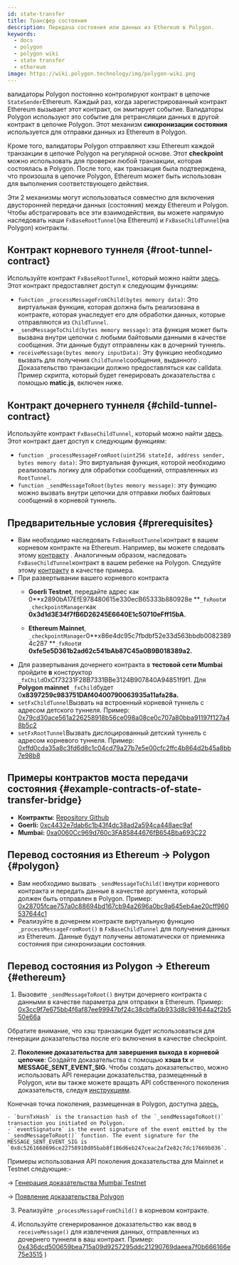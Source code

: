 ```yaml
---
id: state-transfer
title: Трансфер состояния
description: Передача состояния или данных из Ethereum в Polygon.
keywords:
  - docs
  - polygon
  - polygon wiki
  - state transfer
  - ethereum
image: https://wiki.polygon.technology/img/polygon-wiki.png
---
```


валидаторы Polygon постоянно контролируют контракт в цепочке `StateSender`Ethereum. Каждый раз, когда зарегистрированный контракт Ethereum вызывает этот контракт, он эмитирует событие. Валидаторы Polygon используют это событие для ретрансляции данных в другой контракт в цепочке Polygon. Этот механизм **синхронизации состояния** используется для отправки данных из Ethereum в Polygon.

Кроме того, валидаторы Polygon отправляют хэш Ethereum каждой транзакции в цепочке Polygon на регулярной основе. Этот **checkpoint** можно использовать для проверки любой транзакции, которая состоялась в Polygon. После того, как транзакция была подтверждена, что произошла в цепочке Polygon, Ethereum может быть использован для выполнения соответствующего действия.

Эти 2 механизмы могут использоваться совместно для включения двусторонней передачи данных (состояния) между Ethereum и Polygon. Чтобы абстрагировать все эти взаимодействия, вы можете напрямую наследовать наши `FxBaseRootTunnel`(на Ethereum) и `FxBaseChildTunnel`(на Polygon) контракты.

## Контракт корневого туннеля {#root-tunnel-contract}

Используйте контракт `FxBaseRootTunnel`, который можно найти [здесь](https://github.com/jdkanani/fx-portal/blob/main/contracts/tunnel/FxBaseRootTunnel.sol). Этот контракт предоставляет доступ к следующим функциям:

- `function _processMessageFromChild(bytes memory data)`: Это виртуальная функция, которая должна быть реализована в контракте, которая унаследует его для обработки данных, которые отправляются из `ChildTunnel`.
- `_sendMessageToChild(bytes memory message)`: эта функция может быть вызвана внутри цепочки с любыми байтовыми данными в качестве сообщения. Эти данные будут отправлены как в дочерний туннель.
- `receiveMessage(bytes memory inputData)`: Эту функцию необходимо вызвать для получения `ChildTunnel`сообщения, выданного . Доказательство транзакции должно предоставляться как calldata. Пример скрипта, который будет генерировать доказательства с помощью **matic.js**, включен ниже.

## Контракт дочернего туннеля {#child-tunnel-contract}

Используйте контракт `FxBaseChildTunnel`, который можно найти [здесь](https://github.com/jdkanani/fx-portal/blob/main/contracts/tunnel/FxBaseChildTunnel.sol). Этот контракт дает доступ к следующим функциям:

- `function _processMessageFromRoot(uint256 stateId, address sender, bytes memory data)`: Это виртуальная функция, которой необходимо реализовать логику для обработки сообщений, отправленных из `RootTunnel`.
- `function _sendMessageToRoot(bytes memory message)`: эту функцию можно вызвать внутри цепочки для отправки любых байтовых сообщений в корневой туннель.

## Предварительные условия {#prerequisites}

- Вам необходимо наследовать `FxBaseRootTunnel`контракт в вашем корневом контракте на Ethereum. Например, вы можете следовать этому [контракту](https://github.com/jdkanani/fx-portal/blob/main/contracts/examples/state-transfer/FxStateRootTunnel.sol) . Аналогичным образом, наследовать `FxBaseChildTunnel`контракт в вашем ребенке на Polygon. Следуйте этому [контракту](https://github.com/jdkanani/fx-portal/blob/main/contracts/examples/state-transfer/FxStateChildTunnel.sol) в качестве примера.
- При развертывании вашего корневого контракта
  - **Goerli Testnet**, передайте адрес как 0**x2890bA17EfE978480615e330ecB65333b880928e **`_fxRoot`и `_checkpointManager`как **0x3d1d3E34f7fB6D26245E6640E1c50710eFff15bA.**

  - **Ethereum Mainnet**, `_checkpointManager`0**x86e4dc95c7fbdbf52e33d563bbdb00823894c287 **`_fxRoot`и **0xfe5e5D361b2ad62c541bAb87C45a0B9B018389a2.**
- Для развертывания дочернего контракта в **тестовой сети Mumbai** пройдите **в** конструктор `_fxChild`0xCf73231F28B7331BBe3124B907840A94851f9f1. Для **Polygon mainnet** `_fxChild`будет 0**x8397259c983751DAf40400790063935a11afa28a.**
- `setFxChildTunnel`Вызвать на встроенный корневой туннель с адресом детского туннеля. Пример: [0x79cd30ace561a226258918b56ce098a08ce0c707a80bba91197f127a48b5c2](https://goerli.etherscan.io/tx/0x79cd30ace561a226258918b56ce098a08ce0c70707a80bba91197f127a48b5c2)
- `setFxRootTunnel`Вызвать дислоцированный детский туннель с адресом корневого туннеля. Пример: [0xffd0cda35a8c3fd6d8c1c04cd79a27b7e5e00cfc2ffc4b864d2b45a8bb7e98b8](https://mumbai.polygonscan.com/tx/0xffd0cda35a8c3fd6d8c1c04cd79a27b7e5e00cfc2ffc4b864d2b45a8bb7e98b8/internal-transactions)

## Примеры контрактов моста передачи состояния {#example-contracts-of-state-transfer-bridge}

- **Контракты**: [Repository Github](https://github.com/jdkanani/fx-portal/tree/main/contracts/tunnel)
- **Goerli:** [0xc4432e7dab6c1b43f4dc38ad2a594ca448aec9af](https://goerli.etherscan.io/address/0xc4432e7dab6c1b43f4dc38ad2a594ca448aec9af)
- **Mumbai:** [0xa0060Cc969d760c3FA85844676fB654Bba693C22](https://mumbai.polygonscan.com/address/0xa0060Cc969d760c3FA85844676fB654Bba693C22/transactions)

## Перевод состояния из Ethereum → Polygon {#polygon}

- Вам необходимо вызвать `_sendMessageToChild()`внутри корневого контракта и передать данные в качестве аргумента, который должен быть отправлен в Polygon. Пример: [0x28705fcae757a0c88694bd167cb94a2696a0bc9a645eb4ae20cff960537644c1](https://goerli.etherscan.io/tx/0x28705fcae757a0c88694bd167cb94a2696a0bc9a645eb4ae20cff960537644c1)
- Реализуйте в дочернем контракте виртуальную функцию `_processMessageFromRoot()` в `FxBaseChildTunnel` для получения данных из Ethereum. Данные будут получены автоматически от приемника состояния при синхронизации состояния.

## Перевод состояния из Polygon → Ethereum {#ethereum}

1. Вызовите `_sendMessageToRoot()` внутри дочернего контракта с данными в качестве параметра для отправки в Ethereum. Пример: [0x3cc9f7e675bb4f6af87ee99947bf24c38cbffa0b933d8c981644a2f2b550e66a](https://mumbai.polygonscan.com/tx/0x3cc9f7e675bb4f6af87ee99947bf24c38cbffa0b933d8c981644a2f2b550e66a/logs)

Обратите внимание, что хэш транзакции будет использоваться для генерации доказательства после его включения в качестве checkpoint.

2. **Поколение доказательства для завершения выхода в корневой цепочке**: Создайте доказательства с помощью **хэша tx** и **MESSAGE_SENT_EVENT_SIG**. Чтобы создать доказательство, можно использовать API генерации доказательства, размещенный в Polygon, или вы также можете вращать API собственного поколения доказательств, следуя [инструкциям](https://github.com/maticnetwork/proof-generation-api).

Конечная точка поколения, размещенная в Polygon, доступна [здесь.](https://apis.matic.network/api/v1/matic/exit-payload/{burnTxHash}?eventSignature={eventSignature})

    - `burnTxHash` is the transaction hash of the `_sendMessageToRoot()` transaction you initiated on Polygon.
    - `eventSignature` is the event signature of the event emitted by the `_sendMessageToRoot()` function. The event signature for the MESSAGE_SENT_EVENT_SIG is `0x8c5261668696ce22758910d05bab8f186d6eb247ceac2af2e82c7dc17669b036`.

Примеры использования API поколения доказательства для Mainnet и Testnet следующие:-

→ [Генерация доказательства Mumbai Testnet](https://apis.matic.network/api/v1/mumbai/exit-payload/0x4756b76a9611cffee3d2eb645819e988c34615621ea256f818ab788d81e1f838?eventSignature=0x8c5261668696ce22758910d05bab8f186d6eb247ceac2af2e82c7dc17669b036)

→ [Появление доказательства Polygon](https://apis.matic.network/api/v1/matic/exit-payload/0x70bb6dbee84bd4ef1cd1891c666733d0803d81ac762ff7fdc4726e4525c1e23b?eventSignature=0x8c5261668696ce22758910d05bab8f186d6eb247ceac2af2e82c7dc17669b036)

3. Реализуйте `_processMessageFromChild()` в корневом контракте.

4. Используйте сгенерированное доказательство как ввод в `receiveMessage()` для извлечения данных, отправленных из дочернего туннеля в ваш контракт. Пример: [0x436dcd500659bea715a09d9257295ddc21290769daeea7f0b666166e75e3515](https://goerli.etherscan.io/tx/0x436dcd500659bea715a09d9257295ddc21290769daeea7f0b666166ef75e3515) )
